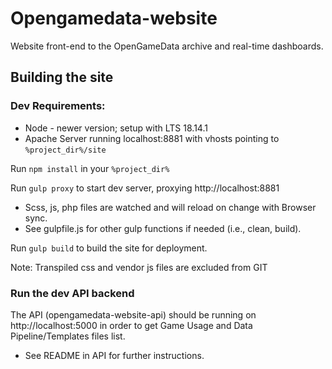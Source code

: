 # Opengamedata-website
Website front-end to the OpenGameData archive and real-time dashboards.

## Building the site
### Dev Requirements:
- Node - newer version; setup with LTS 18.14.1 
- Apache Server running localhost:8881 with vhosts pointing to `%project_dir%/site`

Run `npm install` in your `%project_dir%`

Run `gulp proxy` to start dev server, proxying http://localhost:8881
- Scss, js, php files are watched and will reload on change with Browser sync.
- See gulpfile.js for other gulp functions if needed (i.e., clean, build).

Run `gulp build` to build the site for deployment.

Note: Transpiled css and vendor js files are excluded from GIT

### Run the dev API backend
The API (opengamedata-website-api) should be running on http://localhost:5000 in order to get Game Usage and Data Pipeline/Templates files list. 
- See README in API for further instructions.